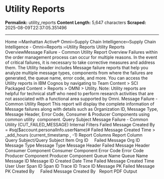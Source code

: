 # Utility Reports

**Permalink:** utility_reports
**Content Length:** 5,647 characters
**Scraped:** 2025-08-09T22:37:05.351496

---

Home &rsaquo;&rsaquo;Manhattan Active® Omni&rsaquo;&rsaquo;Supply Chain Intelligence&rsaquo;&rsaquo;Supply Chain Intelligence - Omni&rsaquo;&rsaquo;Reports ››Utility Reports Utility Reports OverviewMessage Failure - Common Utility Report Overview Failures within the order management process can occur for multiple reasons. In the event of critical failures, it is necessary to take corrective measures and address them. The Utility header includes Message failure reports that help you analyze multiple message types, components from where the failures are generated, the queue name, error code, and more. You can access the Utility reports in IBM Cognos by navigating to&nbsp;Team Content &gt; SCI Packaged Content &gt; Reports &gt; OMNI &gt; Utility. Note:&nbsp;Utility reports are helpful for technical staff who need to perform research activities that are not associated with a functional area supported by Omni. Message Failure - Common Utility Report This report will display the complete information of Message failures along with details such as Organization ID,&nbsp;Message Type, Message Header, Error Code, Consumer & Producer Components using common utility &nbsp;component. Query Subject Message Failure - Common Utility (CUT_FAILED_MESSAGE) Internal Filters Failed Message Created By = #sq($account.personalInfo.userName)# Failed Message Created Time &gt; _add_hours (current_timestamp , -1) Report Columns Report Column&nbsp;&nbsp; &nbsp; Query Subject/Query Subject Item Org ID&nbsp;&nbsp; &nbsp; Failed Message Org ID Message Type Message Type Message Header Failed Message Header Consumer Component Consumer Component Error Code Error Code Producer Component Producer Component Queue Name Queue Name Message ID Message ID Created Date Time Failed Message Created Time User User Span ID Span ID Trace ID Trace ID Message PK Failed Message PK Created By&nbsp;&nbsp; &nbsp; Failed Message Created By &nbsp; Report PDF Output &nbsp;